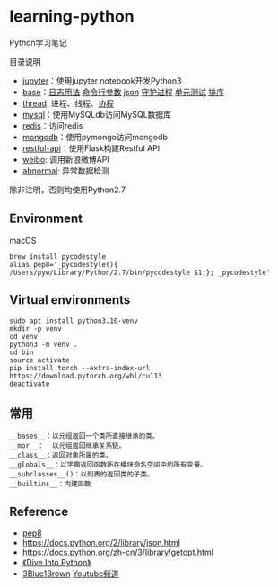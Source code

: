 # learning-python

Python学习笔记

目录说明

- [jupyter](jupyter)：使用jupyter notebook开发Python3
- [base](base)：[日志用法](base/log.py) [命令行参数](base/cmdline.py) [json](base/json-sample.py) [守护进程](base/daemon.py) [单元测试](base/base_test.py) [排序](base/sort2.py)
- [thread](thread): 进程、线程、[协程](thread/coroutines.py)
- [mysql](mysql)：使用MySQLdb访问MySQL数据库
- [redis](redis)：访问redis
- [mongodb](mongodb)：使用pymongo访问mongodb
- [restful-api](restful-api)：使用Flask构建Restful API
- [weibo](weibo): 调用新浪微博API
- [abnormal](abnormal): 异常数据检测

除非注明，否则均使用Python2.7

## Environment

macOS
```
brew install pycodestyle
alias pep8='_pycodestyle(){ /Users/pyw/Library/Python/2.7/bin/pycodestyle $1;}; _pycodestyle'
```

## Virtual environments

```
sudo apt install python3.10-venv
mkdir -p venv
cd venv
python3 -m venv .
cd bin
source activate
pip install torch --extra-index-url https://download.pytorch.org/whl/cu113
deactivate
```

## 常用

```
__bases__：以元组返回一个类所直接继承的类。
__mor__：  以元组返回继承关系链。
__class__：返回对象所属的类。
__globals__：以字典返回函数所在模块命名空间中的所有变量。
__subclasses__()：以列表的返回类的子类。
__builtins__：内建函数
```

## Reference

- [pep8](https://www.python.org/dev/peps/pep-0008/)
- https://docs.python.org/2/library/json.html
- https://docs.python.org/zh-cn/3/library/getopt.html
- [《Dive Into Python》](https://book.douban.com/subject/1440658/)
- [3Blue1Brown](https://www.3blue1brown.com/) [Youtube频道](https://www.youtube.com/channel/UCYO_jab_esuFRV4b17AJtAw)